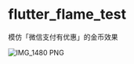 # flutter_flame_test
模仿「微信支付有优惠」的金币效果

![IMG_1480 PNG](https://github.com/user-attachments/assets/f437a346-cf44-4878-a64f-4d85edb8f28c)
